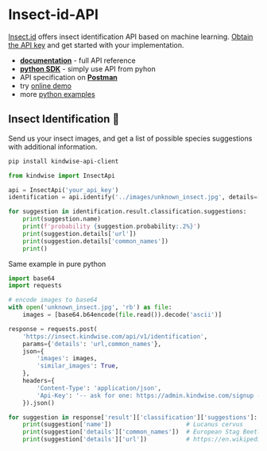 # Insect-id-API

[Insect.id](https://www.kindwise.com/insect-id) offers insect identification API based on machine learning. [Obtain the API key](https://admin.kindwise.com/signup) and get started with your implementation.

 - **[documentation](https://insect.kindwise.com/docs)** - full API reference
 - **[python SDK](https://github.com/flowerchecker/kindwise-api-client)** - simply use API from pyhon 
 - API specification on **[Postman](https://www.postman.com/winter-shadow-932363/kindwise/collection/6gn02uf/insect-id)**
 - try [online demo](https://insect.kindwise.com/demo/)
 - more [python examples](python)

## Insect Identification 🐞

Send us your insect images, and get a list of possible species suggestions with additional information.

```bash
pip install kindwise-api-client
```

```python
from kindwise import InsectApi

api = InsectApi('your_api_key')
identification = api.identify('../images/unknown_insect.jpg', details=['url', 'common_names'])

for suggestion in identification.result.classification.suggestions:
    print(suggestion.name)
    print(f'probability {suggestion.probability:.2%}')
    print(suggestion.details['url'])
    print(suggestion.details['common_names'])
    print()
```

Same example in pure python

```python
import base64
import requests

# encode images to base64
with open('unknown_insect.jpg', 'rb') as file:
    images = [base64.b64encode(file.read()).decode('ascii')]

response = requests.post(
    'https://insect.kindwise.com/api/v1/identification',
    params={'details': 'url,common_names'},
    json={
        'images': images,
        'similar_images': True,
    },
    headers={
        'Content-Type': 'application/json',
        'Api-Key': '-- ask for one: https://admin.kindwise.com/signup --',
    }).json()

for suggestion in response['result']['classification']['suggestions']:
    print(suggestion['name'])                     # Lucanus cervus
    print(suggestion['details']['common_names'])  # European Stag Beetle
    print(suggestion['details']['url'])           # https://en.wikipedia.org/wiki/Lucanus_cervus
```
